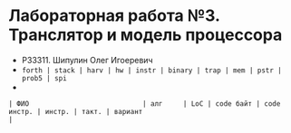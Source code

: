 # Лабораторная работа №3. Транслятор и модель процессора

* P33311. Шипулин Олег Игоеревич
* ```forth | stack | harv | hw | instr | binary | trap | mem | pstr | prob5 | spi```
* 


```text
| ФИО                            | алг     | LoC | code байт | code инстр. | инстр. | такт. | вариант                                                                         |

```
